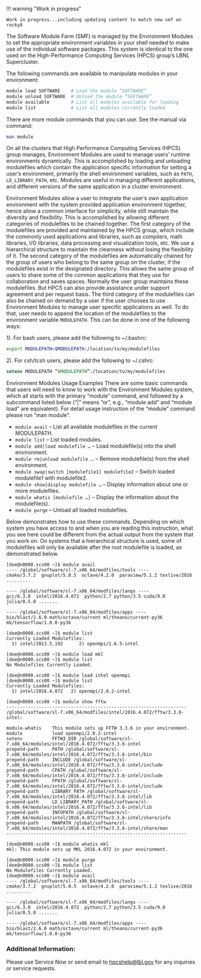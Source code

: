 !!! warning "Work in progress"

    Work in progress...including updating content to match new smf on rocky8

The Software Module Farm (SMF) is managed by the Environment Modules  to set the appropriate environment variables in your shell needed to make use of the individual software packages. This system is identical to the one used on the High-Performance Computing Services (HPCS) group’s LBNL Supercluster.

The following commands are available to manipulate modules in your environment:

```bash
module load SOFTWARE    # Load the module “SOFTWARE”
module unload SOFTWARE  # Unload the module “SOFTWARE”
module available        # List all modules available for loading
module list             # List all modules currently loaded
```
There are more module commands that you can use. See the manual via command:

```bash
man module
```

On all the clusters that High Performance Computing Services (HPCS) group manages, Environment Modules are used to manage users’ runtime environments dynamically. This is accomplished by loading and unloading modulefiles which contain the application specific information for setting a user’s environment, primarily the shell environment variables, such as `PATH`, `LD_LIBRARY_PATH`, etc. Modules are useful in managing different applications, and different versions of the same application in a cluster environment.

Environment Modules allow a user to integrate the user’s own application environment with the system provided application environment together, hence allow a common interface for simplicity, while still maintain the diversity and flexibility. This is accomplished by allowing different categories of modulefiles to be chained together. The first category of the modulefiles are provided and maintained by the HPCS group, which include the commonly used applications and libraries, such as compilers, math libraries, I/O libraries, data processing and visualization tools, etc. We use a hierarchical structure to maintain the cleanness without losing the flexibility of it. The second category of the modulefiles are automatically chained for the group of users who belong to the same group on the cluster, if the modulefiles exist in the designated directory. This allows the same group of users to share some of the common applications that they use for collaboration and saves spaces. Normally the user group maintains these modulefiles. But HPCS can also provide assistance under support agreement and per request basis. The third category of the modulefiles can also be chained on demand by a user if the user chooses to use Environment Modules to manage user specific applications as well. To do that, user needs to append the location of the modulefiles to the environment variable `MODULEPATH`. This can be done in one of the following ways:

1). For bash users, please add the following to ~/.bashrc:

```bash
export MODULEPATH=$MODULEPATH:/location/to/my/modulefiles
```

2). For csh/tcsh users, please add the following to ~/.cshrc:

```csh
setenv MODULEPATH ”$MODULEPATH”:/location/to/my/modulefiles
```

Environment Modules Usage Examples
There are some basic commands that users will need to know to work with the Environment Modules system, which all starts with the primary “module” command, and followed by a subcommand listed below (“|” means “or”, e.g., “module add” and “module load” are equivalent). For detail usage instruction of the “module” command please run “man module”.

* `module avail` – List all available modulefiles in the current MODULEPATH.
* `module list` – List loaded modules.
* `module add|load modulefile …` – Load modulefile(s) into the shell environment.
* `module rm|unload modulefile` … – Remove modulefile(s) from the shell environment.
* `module swap|switch [modulefile1] modulefile2` – Switch loaded modulefile1 with modulefile2.
* `module show|display modulefile …` – Display information about one or more modulefiles.
* `module whatis [modulefile …]` – Display the information about the modulefile(s).
* `module purge` – Unload all loaded modulefiles.

Below demonstrates how to use these commands. Depending on which system you have access to and when you are reading this instruction, what you see here could be different from the actual output from the system that you work on. On systems that a hierarchical structure is used, some of modulefiles will only be available after the root modulefile is loaded, as demonstrated below.

```
[doe@n0000.scs00 ~]$ module avail
---- /global/software/sl-7.x86_64/modfiles/tools ----
cmake/3.7.2  gnuplot/5.0.5  octave/4.2.0  paraview/5.1.2 texlive/2016 .........

---- /global/software/sl-7.x86_64/modfiles/langs ----
gcc/6.3.0  intel/2016.4.072  python/2.7 python/3.5 cuda/9.0 julia/0.5.0 .......

---- /global/software/sl-7.x86_64/modfiles/apps ----
bio/blast/2.6.0 math/octave/current ml/theano/current-py36 mk/tensorflow/1.0.0-py36

[doe@n0000.scs00 ~]$ module list
Currently Loaded Modulefiles:
  1) intel/2013.5.192      2) openmpi/1.6.5-intel

[doe@n0000.scs00 ~]$ module load mkl 
[doe@n0000.scs00 ~]$ module list
No Modulefiles Currently Loaded.

[doe@n0000.scs00 ~]$ module load intel openmpi
[doe@n0000.scs00 ~]$ module list
Currently Loaded Modulefiles:
  1) intel/2016.4.072   2) openmpi/2.0.2-intel 

[doe@n0000.scs00 ~]$ module show fftw
-------------------------------------------------------------------
/global/software/sl-7.x86_64/modfiles/intel/2016.4.072/fftw/3.3.6-intel:

module-whatis    This module sets up FFTW 3.3.6 in your environment.
module           load openmpi/2.0.2-intel
setenv           FFTW3_DIR /global/software/sl-7.x86_64/modules/intel/2016.4.072/fftw/3.3.6-intel
prepend-path     PATH /global/software/sl-7.x86_64/modules/intel/2016.4.072/fftw/3.3.6-intel/bin
prepend-path     INCLUDE /global/software/sl-7.x86_64/modules/intel/2016.4.072/fftw/3.3.6-intel/include
prepend-path     CPATH /global/software/sl-7.x86_64/modules/intel/2016.4.072/fftw/3.3.6-intel/include
prepend-path     FPATH /global/software/sl-7.x86_64/modules/intel/2016.4.072/fftw/3.3.6-intel/include
prepend-path     LIBRARY_PATH /global/software/sl-7.x86_64/modules/intel/2016.4.072/fftw/3.3.6-intel/lib
prepend-path     LD_LIBRARY_PATH /global/software/sl-6.x86_64/modules/intel/2016.4.072/fftw/3.3.6-intel/lib
prepend-path     INFOPATH /global/software/sl-7.x86_64/modules/intel/2016.4.072/fftw/3.3.6-intel/share/info
prepend-path     MANPATH /global/software/sl-7.x86_64/modules/intel/2016.4.072/fftw/3.3.6-intel/share/man
-------------------------------------------------------------------

[doe@n0000.scs00 ~]$ module whatis mkl
mkl: This module sets up MKL 2016.4.072 in your environment.

[doe@n0000.scs00 ~]$ module purge  
[doe@n0000.scs00 ~]$ module list
No Modulefiles Currently Loaded.
[doe@n0000.scs00 ~]$ module avail
---- /global/software/sl-7.x86_64/modfiles/tools ----
cmake/3.7.2  gnuplot/5.0.5  octave/4.2.0  paraview/5.1.2 texlive/2016 .........

---- /global/software/sl-7.x86_64/modfiles/langs ----
gcc/6.3.0  intel/2016.4.072  python/2.7 python/3.5 cuda/9.0 julia/0.5.0 .......

---- /global/software/sl-7.x86_64/modfiles/apps ----
bio/blast/2.6.0 math/octave/current ml/theano/current-py36 mk/tensorflow/1.0.0-py36
```

### Additional Information:

Please use Service Now or send email to hpcshelp@lbl.gov for any inquiries or service requests.